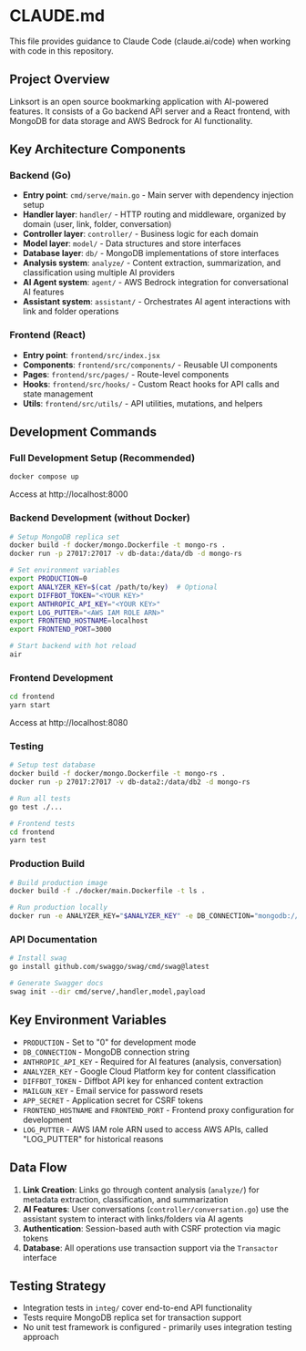# CLAUDE.md

This file provides guidance to Claude Code (claude.ai/code) when working with code in this repository.

## Project Overview

Linksort is an open source bookmarking application with AI-powered features. It consists of a Go backend API server and a React frontend, with MongoDB for data storage and AWS Bedrock for AI functionality.

## Key Architecture Components

### Backend (Go)
- **Entry point**: `cmd/serve/main.go` - Main server with dependency injection setup
- **Handler layer**: `handler/` - HTTP routing and middleware, organized by domain (user, link, folder, conversation)
- **Controller layer**: `controller/` - Business logic for each domain
- **Model layer**: `model/` - Data structures and store interfaces
- **Database layer**: `db/` - MongoDB implementations of store interfaces
- **Analysis system**: `analyze/` - Content extraction, summarization, and classification using multiple AI providers
- **AI Agent system**: `agent/` - AWS Bedrock integration for conversational AI features
- **Assistant system**: `assistant/` - Orchestrates AI agent interactions with link and folder operations

### Frontend (React)
- **Entry point**: `frontend/src/index.jsx`
- **Components**: `frontend/src/components/` - Reusable UI components
- **Pages**: `frontend/src/pages/` - Route-level components
- **Hooks**: `frontend/src/hooks/` - Custom React hooks for API calls and state management
- **Utils**: `frontend/src/utils/` - API utilities, mutations, and helpers

## Development Commands

### Full Development Setup (Recommended)
```bash
docker compose up
```
Access at http://localhost:8000

### Backend Development (without Docker)
```bash
# Setup MongoDB replica set
docker build -f docker/mongo.Dockerfile -t mongo-rs .
docker run -p 27017:27017 -v db-data:/data/db -d mongo-rs

# Set environment variables
export PRODUCTION=0
export ANALYZER_KEY=$(cat /path/to/key)  # Optional
export DIFFBOT_TOKEN="<YOUR KEY>"
export ANTHROPIC_API_KEY="<YOUR KEY>"
export LOG_PUTTER="<AWS IAM ROLE ARN>"
export FRONTEND_HOSTNAME=localhost
export FRONTEND_PORT=3000

# Start backend with hot reload
air
```

### Frontend Development
```bash
cd frontend
yarn start
```
Access at http://localhost:8080

### Testing
```bash
# Setup test database
docker build -f docker/mongo.Dockerfile -t mongo-rs .
docker run -p 27017:27017 -v db-data2:/data/db2 -d mongo-rs

# Run all tests
go test ./...

# Frontend tests
cd frontend
yarn test
```

### Production Build
```bash
# Build production image
docker build -f ./docker/main.Dockerfile -t ls .

# Run production locally
docker run -e ANALYZER_KEY="$ANALYZER_KEY" -e DB_CONNECTION="mongodb://172.17.0.2:27017/?connect=direct" -p 8080:8080 ls
```

### API Documentation
```bash
# Install swag
go install github.com/swaggo/swag/cmd/swag@latest

# Generate Swagger docs
swag init --dir cmd/serve/,handler,model,payload
```

## Key Environment Variables

- `PRODUCTION` - Set to "0" for development mode
- `DB_CONNECTION` - MongoDB connection string
- `ANTHROPIC_API_KEY` - Required for AI features (analysis, conversation)
- `ANALYZER_KEY` - Google Cloud Platform key for content classification
- `DIFFBOT_TOKEN` - Diffbot API key for enhanced content extraction
- `MAILGUN_KEY` - Email service for password resets
- `APP_SECRET` - Application secret for CSRF tokens
- `FRONTEND_HOSTNAME` and `FRONTEND_PORT` - Frontend proxy configuration for development
- `LOG_PUTTER` - AWS IAM role ARN used to access AWS APIs, called "LOG_PUTTER" for historical reasons

## Data Flow

1. **Link Creation**: Links go through content analysis (`analyze/`) for metadata extraction, classification, and summarization
2. **AI Features**: User conversations (`controller/conversation.go`) use the assistant system to interact with links/folders via AI agents
3. **Authentication**: Session-based auth with CSRF protection via magic tokens
4. **Database**: All operations use transaction support via the `Transactor` interface

## Testing Strategy

- Integration tests in `integ/` cover end-to-end API functionality
- Tests require MongoDB replica set for transaction support
- No unit test framework is configured - primarily uses integration testing approach
